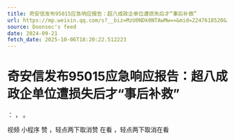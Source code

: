 ```yaml
---
title: 奇安信发布95015应急响应报告：超八成政企单位遭损失后才“事后补救”
url: https://mp.weixin.qq.com/s?__biz=MzU0NDk0NTAwMw==&mid=2247618520&idx=2&sn=068ffa92dadc1d89625c567a3a3ffadb
source: Doonsec's feed
date: 2024-09-21
fetch_date: 2025-10-06T18:20:22.512223
---
```


# 奇安信发布95015应急响应报告：超八成政企单位遭损失后才“事后补救”

：
，
。

视频
小程序
赞
，轻点两下取消赞
在看
，轻点两下取消在看